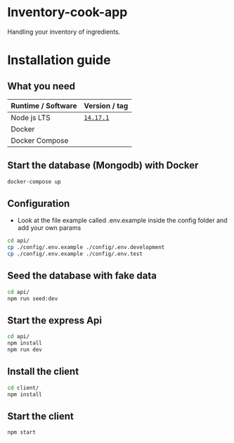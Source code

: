 # Inventory-cook-app

Handling your inventory of ingredients.

# Installation guide

## What you need

| Runtime / Software | Version / tag                       |
| ------------------ | ----------------------------------- |
| Node js LTS        | [`14.17.1`](https://nodejs.org/en/) |
| Docker             |                                     |
| Docker Compose     |                                     |

## Start the database (Mongodb) with Docker

```sh
docker-compose up
```

## Configuration

- Look at the file example called .env.example inside the config folder and add your own params

```sh
cd api/
cp ./config/.env.example ./config/.env.development
cp ./config/.env.example ./config/.env.test

```

## Seed the database with fake data

```sh
cd api/
npm run seed:dev
```

## Start the express Api

```sh
cd api/
npm install
npm run dev
```

## Install the client

```sh
cd client/
npm install
```

## Start the client

```sh
npm start
```
